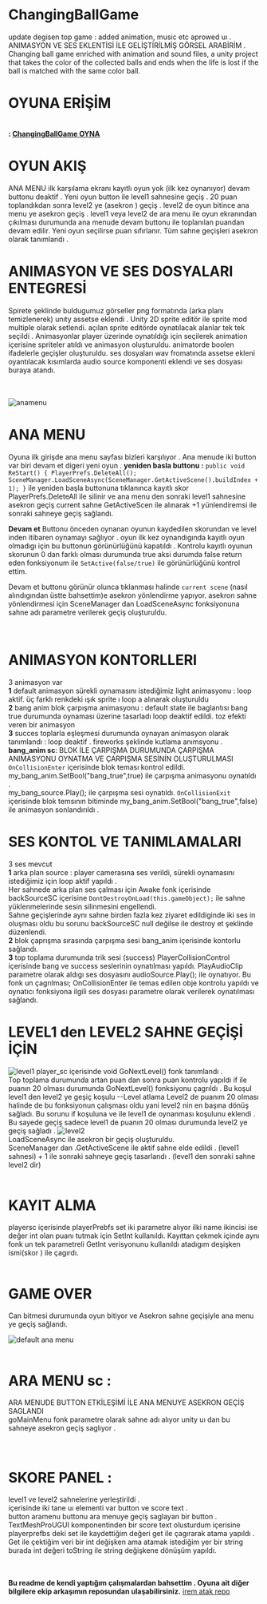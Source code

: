 # ChangingBallGame
update degisen top game : added animation, music etc aprowed uı .
ANIMASYON VE SES EKLENTİSİ İLE GELİŞTİRİLMİŞ GÖRSEL ARABİRİM . 
Changing ball game enriched with animation and sound files, a unity project that takes the color of the collected balls and ends when the life is lost if the ball is matched with the same color ball.<br/>

# OYUNA ERİŞİM
<br/>**: [ChangingBallGame OYNA](https://simmer.io/@humeyracimen/changing-ball-game)**


# OYUN AKIŞ 
ANA MENU ilk karşılama ekranı kayıtlı oyun yok (ilk kez oynanıyor) devam buttonu deaktif . Yeni oyun button  ile level1 sahnesine geçiş . 20 puan toplandıkdan sonra level2 ye (asekron ) geçiş . level2 de oyun bitince ana menu ye asekron  geçiş  . level1 veya level2 de ara menu ile oyun ekranından çıkılması durumunda ana menude devam buttonu ile toplanılan puandan devam edilir. Yeni oyun seçilirse puan sıfırlanır. 
Tüm sahne geçişleri asekron olarak tanımlandı .

# ANIMASYON VE SES DOSYALARI ENTEGRESİ
Spirete şeklinde buldugumuz görseller png formatında (arka planı temizlenerek)  unıty assetse eklendi . Unity 2D sprite editör ile sprite mod multiple olarak setlendi. açılan sprite editörde oynatılacak alanlar tek tek seçildi . Animasyonlar player üzerinde oynatıldığı için seçilerek animation içerisine spriteler atıldı ve animasyon oluşturuldu. animatorde boolen ifadelerle geçişler oluşturuldu. 
ses dosyaları wav fromatında assetse ekleni oyantılacak kısımlarda audio source komponenti eklendi ve ses dosyası buraya atandı.

 <br/><br/>
 ![anamenu](https://cdn-images-1.medium.com/max/900/1*Sqozhdwd1QaX9-qoCY1kBQ.png)
 # ANA MENU
 Oyuna ilk girişde ana menu sayfası bizleri karşılıyor  . Ana menude iki button var biri devam et digeri yeni oyun .
 **yeniden basla buttonu :**
 `public void ReStart()
    {
        PlayerPrefs.DeleteAll();
        SceneManager.LoadSceneAsync(SceneManager.GetActiveScene().buildIndex + 1);
    }` 
    ile yeniden başla buttonuna tıklanınca kayıtlı skor  PlayerPrefs.DeleteAll ile  silinir ve  ana menu den sonraki level1 sahnesine asekron  geçiş current sahne GetActiveScen ile alınarak +1 yünlendiremsi ile sonraki sahneye geçiş   sağlandı.
    
    
 **Devam et** Buttonu önceden oynanan oyunun kaydedilen skorundan ve level inden itibaren oynamayı sağlıyor . oyun ilk kez oynandıgında kayıtlı  oyun olmadıgı için bu buttonun görünürlüğünü kapatıldı . 
  Kontrolu  kayıtlı oyunun skorunun 0 dan farklı olması durumunda true aksi durumda false return eden fonksiyonum ile `SetActive(false/true)` ile görünürlüğünü kontrol ettim.
 
Devam et buttonu görünür olunca tıklanması halinde `current scene` (nasıl alındıgından üstte bahsettim)e asekron yönlendirme yapıyor.
asekron sahne yönlendirmesi için  SceneManager dan  LoadSceneAsync fonksiyonuna sahne adı parametre verilerek geçiş oluşturuldu.



<br/>

  
 
  # ANIMASYON KONTORLLERI <br/>
  3 animasyon var <br/>
 **1** default animasyon sürekli oynamasını istediğimiz light animasyonu : loop aktif. üç farklı renkdeki ışık sprite ı loop a alınarak oluşturuldu  <br/>
  **2** bang anim blok çarpışma animasyonu : default state ile baglantısı bang true durumunda oynaması üzerine tasarladı loop deaktif edildi. toz efekti veren bir animasyon <br/>
  **3** succes toplarla eşleşmesi durumunda oynayan animasyon olarak tanımlandı : loop deaktif . fireworks şeklinde kutlama anımsyonu . <br/>
  **bang_anim sc**: 
BLOK İLE ÇARPIŞMA DURUMUNDA ÇARPIŞMA ANIMASYONU OYNATMA VE ÇARPIŞMA SESİNİN  OLUŞTURULMASI<br/>
`OnCollisionEnter` içerisinde blok teması kontrol edildi.
  my_bang_anim.SetBool("bang_true",true)  ile çarpışma animasyonu oynatıldı .  
  my_bang_source.Play();  ile çarpışma sesi oynatıldı.
  `OnCollisionExit`  içerisinde blok temsının bitiminde my_bang_anim.SetBool("bang_true",false) ile animasyon sonlandırıldı .
  
  
  # SES KONTOL VE TANIMLAMALARI<br/>
  3 ses mevcut <br/>
  **1** arka plan source : player camerasına ses verildi, sürekli oynamasını istediğimiz için loop aktif yapıldı .<br/>
  Her sahnede arka plan ses çalması için Awake fonk içerisinde  backSourceSC içerisine ` DontDestroyOnLoad(this.gameObject); ` ile sahne yüklenmelerinde sesin silinmesini engellendi.<br/>
 Sahne geçişlerinde aynı sahne birden fazla kez ziyaret edildiginde iki ses in oluşması oldu bu sorunu backSourceSC  null değilse ile destroy et şeklinde düzenlendi. <br/>
  **2** blok çaprışma sırasında çarpışma sesi bang_anim içerisinde kontorlu sağlandı. <br/> 
  **3** top toplama durumunda trik sesi (success) 
  PlayerCollisionControl içerisinde bang ve success seslerinin oynatılması yapıldı.
  PlayAudioClip parametre olarak aldıgı ses dosyasını  audioSource.Play(); ile oynatıyor. Bu fonk un çagrılması;
  OnCollisionEnter ile temas edilen obje kontrolu yapıldı ve oynatıcı fonksiyona ilgili ses dosyası parametre olarak verilerek oynatılması sağlandı.
  
  # LEVEL1 den  LEVEL2 SAHNE GEÇİŞİ İÇİN 
  ![level1](https://cdn-images-1.medium.com/max/900/1*Tk8YvrREy7hJPDsxeHF9pg.png)
player_sc içerisinde  void GoNextLevel()  fonk tanımlandı .  <br/>
Top toplama durumunda artan puan dan sonra puan kontrolu yapıldı if ile puanın 20 olması durumunda GoNextLevel() fonksiyonu çagrıldı . 
Bu koşul level1 den level2 ye geşiç koşulu --Level atlama
Level2 de puanım 20 olması halinde de bu fonksiyonun çalışması oldu yani level2 nin en başına dönüş sağladı. 
Bu sorunu if koşuluna ve ile level1 de oynanması koşulunu  eklendi . Bu sayede geçiş sadece level1 de puanın 20 olması durumunda level2 ye geçiş sağladı .
![level2](https://cdn-images-1.medium.com/max/900/1*Sqozhdwd1QaX9-qoCY1kBQ.png)
 <br/>
  LoadSceneAsync ile asekron bir geçiş oluşturuldu. <br/>
  SceneManager  dan .GetActiveScene ile aktif sahne elde edildi . (level1 sahnesi) + 1 ile sonraki sahneye geçiş tasarlandı . (level1 den sonraki sahne level2 dir)  <br/> <br/>

 # KAYIT ALMA
 playersc içerisinde playerPrebfs set iki parametre alıyor ilki name ikincisi ise değer int olan puanı tutmak için SetInt kullanıldı.
Kayıttan çekmek içinde aynı fonk un tek parametreli GetInt verisyonunu kullanıldı atadıgım deşişken ismi(skor ) ile çagırdı.
    <br/> <br/>
  # GAME OVER 
  Can bitmesi durumunda oyun bitiyor ve Asekron sahne geçişiyle ana menu ye geçiş sağlandı. <br/>
  
  ![default ana menu](https://cdn-images-1.medium.com/max/900/1*Tk8YvrREy7hJPDsxeHF9pg.png)
   <br/> <br/>
  # ARA MENU sc : 
  ARA MENUDE BUTTON ETKİLEŞİMİ İLE ANA MENUYE ASEKRON GEÇİŞ SAGLANDI<br/>
  goMainMenu fonk parametre olarak sahne adı alıyor unity uı dan bu sahneye asekron geçiş saglıyor .  <br/>
   <br/> <br/>
  # SKORE PANEL :
  level1 ve level2 sahnelerine yerleştirildi . <br/> 
  içerisinde iki tane uı elementi var button ve score text . <br/> 
  button aramenu buttonu ara menuye geçiş saglayan bir button . <br/> 
  TextMeshProUGUI komponentinden bir score text olusturdum içerisine playerprefbs deki set ile kaydettiğim değeri get ile çagırarak atama yapıldı .
  Get ile çektiğim veri bir int değişken ama atamak istediğim yer bir string burada int değeri toString ile string değişkene dönüşüm yapıldı. 
  
  <br/> <br/> 
   **Bu readme de  kendi yaptığım çalışmalardan bahsettim . Oyuna ait diğer bilgilere ekip arkaşımın reposundan ulaşabilirsiniz.**
   [irem atak repo](https://github.com/irematak/unity_3d_platform_oyunu-)
         
         


